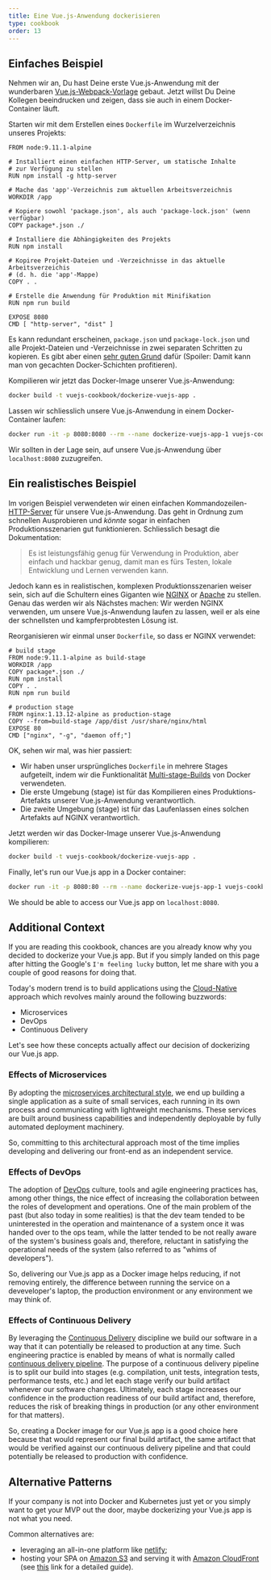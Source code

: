 ```yaml
---
title: Eine Vue.js-Anwendung dockerisieren
type: cookbook
order: 13
---
```


## Einfaches Beispiel

Nehmen wir an, Du hast Deine erste Vue.js-Anwendung mit der wunderbaren [Vue.js-Webpack-Vorlage](https://github.com/vuejs-templates/webpack) gebaut. Jetzt willst Du Deine Kollegen beeindrucken und zeigen, dass sie auch in einem Docker-Container läuft.

Starten wir mit dem Erstellen eines `Dockerfile` im Wurzelverzeichnis unseres Projekts:

```docker
FROM node:9.11.1-alpine

# Installiert einen einfachen HTTP-Server, um statische Inhalte
# zur Verfügung zu stellen
RUN npm install -g http-server

# Mache das 'app'-Verzeichnis zum aktuellen Arbeitsverzeichnis
WORKDIR /app

# Kopiere sowohl 'package.json', als auch 'package-lock.json' (wenn verfügbar)
COPY package*.json ./

# Installiere die Abhängigkeiten des Projekts
RUN npm install

# Kopiree Projekt-Dateien und -Verzeichnisse in das aktuelle Arbeitsverzeichis
# (d. h. die 'app'-Mappe)
COPY . .

# Erstelle die Anwendung für Produktion mit Minifikation
RUN npm run build

EXPOSE 8080
CMD [ "http-server", "dist" ]
```

Es kann redundant erscheinen, `package.json` und `package-lock.json` und alle Projekt-Dateien und -Verzeichnisse in zwei separaten Schritten zu kopieren. Es gibt aber einen [sehr guten Grund](http://bitjudo.com/blog/2014/03/13/building-efficient-dockerfiles-node-dot-js/) dafür (Spoiler: Damit kann man von gecachten Docker-Schichten profitieren).

Kompilieren wir jetzt das Docker-Image unserer Vue.js-Anwendung:

```bash
docker build -t vuejs-cookbook/dockerize-vuejs-app .
```

Lassen wir schliesslich unsere Vue.js-Anwendung in einem Docker-Container laufen:

```bash
docker run -it -p 8080:8080 --rm --name dockerize-vuejs-app-1 vuejs-cookbook/dockerize-vuejs-app
```

Wir sollten in der Lage sein, auf unsere Vue.js-Anwendung über `localhost:8080` zuzugreifen.

## Ein realistisches Beispiel

Im vorigen Beispiel verwendeten wir einen einfachen Kommandozeilen-[HTTP-Server](https://github.com/indexzero/http-server) für unsere Vue.js-Anwendung. Das geht in Ordnung zum schnellen Ausprobieren und _könnte_ sogar in einfachen Produktionsszenarien gut funktionieren. Schliesslich besagt die Dokumentation:

> Es ist leistungsfähig genug für Verwendung in Produktion, aber einfach
> und hackbar genug, damit man es fürs Testen, lokale Entwicklung und Lernen
> verwenden kann.

Jedoch kann es in realistischen, komplexen Produktionsszenarien weiser sein, sich auf die Schultern eines Giganten wie [NGINX](https://www.nginx.com/) or [Apache](https://httpd.apache.org/) zu stellen. Genau das werden wir als Nächstes machen: Wir werden NGINX verwenden, um unsere Vue.js-Anwendung laufen zu lassen, weil er als eine der schnellsten und kampferprobtesten Lösung ist.

Reorganisieren wir einmal unser `Dockerfile`, so dass er NGINX verwendet:

 ```docker
# build stage
FROM node:9.11.1-alpine as build-stage
WORKDIR /app
COPY package*.json ./
RUN npm install
COPY . .
RUN npm run build

# production stage
FROM nginx:1.13.12-alpine as production-stage
COPY --from=build-stage /app/dist /usr/share/nginx/html
EXPOSE 80
CMD ["nginx", "-g", "daemon off;"]
```

OK, sehen wir mal, was hier passiert:

* Wir haben unser ursprüngliches `Dockerfile` in mehrere Stages aufgeteilt, indem wir die Funktionalität [Multi-stage-Builds](https://docs.docker.com/develop/develop-images/multistage-build/) von Docker verwendeten.
* Die erste Umgebung (stage) ist für das Kompilieren eines Produktions-Artefakts unserer Vue.js-Anwendung verantwortlich.
* Die zweite Umgebung (stage) ist für das Laufenlassen eines solchen Artefakts auf NGINX verantwortlich.

Jetzt werden wir das Docker-Image unserer Vue.js-Anwendung kompilieren:

```bash
docker build -t vuejs-cookbook/dockerize-vuejs-app .
```

Finally, let's run our Vue.js app in a Docker container:

```bash
docker run -it -p 8080:80 --rm --name dockerize-vuejs-app-1 vuejs-cookbook/dockerize-vuejs-app
```

We should be able to access our Vue.js app on `localhost:8080`.

## Additional Context

If you are reading this cookbook, chances are you already know why you decided to dockerize your Vue.js app. But if you simply landed on this page after hitting the Google's `I'm feeling lucky` button, let me share with you a couple of good reasons for doing that.

Today's modern trend is to build applications using the [Cloud-Native](https://pivotal.io/cloud-native) approach which revolves mainly around the following buzzwords:
* Microservices
* DevOps
* Continuous Delivery

Let's see how these concepts actually affect our decision of dockerizing our Vue.js app.

### Effects of Microservices

By adopting the [microservices architectural style](https://martinfowler.com/microservices/), we end up building a single application as a suite of small services, each running in its own process and communicating with lightweight mechanisms. These services are built around business capabilities and independently deployable by fully automated deployment machinery.

So, committing to this architectural approach most of the time implies developing and delivering our front-end as an independent service.

### Effects of DevOps

The adoption of [DevOps](https://martinfowler.com/bliki/DevOpsCulture.html) culture, tools and agile engineering practices has, among other things, the nice effect of increasing the collaboration between the roles of development and operations. One of the main problem of the past (but also today in some realities) is that the dev team tended to be uninterested in the operation and maintenance of a system once it was handed over to the ops team, while the latter tended to be not really aware of the system's business goals and, therefore, reluctant in satisfying the operational needs of the system (also referred to as "whims of developers").

So, delivering our Vue.js app as a Docker image helps reducing, if not removing entirely, the difference between running the service on a deveveloper's laptop, the production environment or any environment we may think of.

### Effects of Continuous Delivery

By leveraging the [Continuous Delivery](https://martinfowler.com/bliki/ContinuousDelivery.html) discipline we build our software in a way that it can potentially be released to production at any time. Such engineering practice is enabled by means of what is normally called [continuous delivery pipeline](https://martinfowler.com/bliki/DeploymentPipeline.html). The purpose of a continuous delivery pipeline is to split our build into stages (e.g. compilation, unit tests, integration tests, performance tests, etc.) and let each stage verify our build artifact whenever our software changes. Ultimately, each stage increases our confidence in the production readiness of our build artifact and, therefore, reduces the risk of breaking things in production (or any other environment for that matters).

So, creating a Docker image for our Vue.js app is a good choice here because that would represent our final build artifact, the same artifact that would be verified against our continuous delivery pipeline and that could potentially be released to production with confidence.

## Alternative Patterns

If your company is not into Docker and Kubernetes just yet or you simply want to get your MVP out the door, maybe dockerizing your Vue.js app is not what you need.

Common alternatives are:
* leveraging an all-in-one platform like [netlify](https://www.netlify.com/);
* hosting your SPA on [Amazon S3](https://aws.amazon.com/s3/) and serving it with [Amazon CloudFront](https://aws.amazon.com/cloudfront/) (see [this](https://serverless-stack.com/chapters/deploy-the-frontend.html) link for a detailed guide).